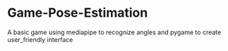 # Game-Pose-Estimation
A basic game using mediapipe to recognize angles and pygame to create user_friendly interface
